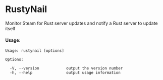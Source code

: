 # RustyNail

Monitor Steam for Rust server updates and notify a Rust server to update itself

#### Usage:

```
Usage: rustynail [options]

Options:

  -V, --version            output the version number
  -h, --help               output usage information
```
